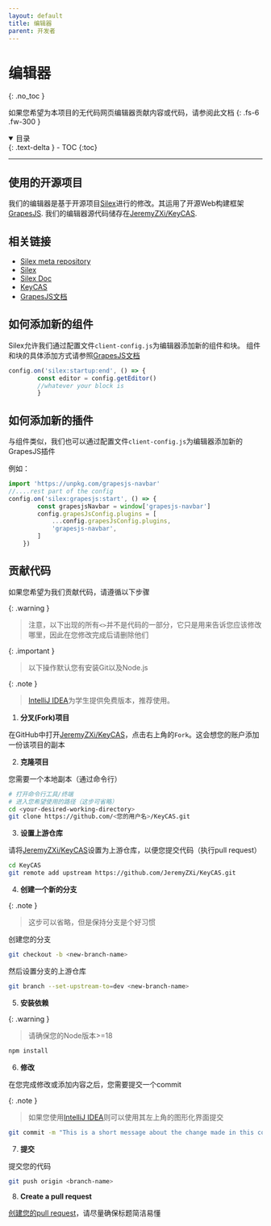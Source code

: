 ```yaml
---
layout: default
title: 编辑器
parent: 开发者
---
```

# 编辑器
{: .no_toc }

如果您希望为本项目的无代码网页编辑器贡献内容或代码，请参阅此文档
{: .fs-6 .fw-300 }


<details open markdown="block">
  <summary>
    目录
  </summary>
  {: .text-delta }
- TOC
{:toc}
</details>

---
## 使用的开源项目

我们的编辑器是基于开源项目[Silex](https://www.silex.me/)进行的修改。其运用了开源Web构建框架[GrapesJS](https://grapesjs.com/). 我们的编辑器源代码储存在[JeremyZXi/KeyCAS](https://github.com/JeremyZXi/KeyCAS).

## 相关链接

* [Silex meta repository](https://github.com/silexlabs/silex-meta)
* [Silex](https://github.com/silexlabs/Silex/)
* [Silex Doc](https://docs.silex.me/en/home)
* [KeyCAS](https://github.com/JeremyZXi/KeyCAS)
* [GrapesJS文档](https://grapesjs.com/docs/modules/Components.html)

## 如何添加新的组件
Silex允许我们通过配置文件`client-config.js`为编辑器添加新的组件和块。
组件和块的具体添加方式请参照[GrapesJS文档](https://grapesjs.com/docs/modules/Components.html)
```typescript
config.on('silex:startup:end', () => {
        const editor = config.getEditor()
        //whatever your block is
        }
```

## 如何添加新的插件
与组件类似，我们也可以通过配置文件`client-config.js`为编辑器添加新的GrapesJS插件

例如：

```typescript
import 'https://unpkg.com/grapesjs-navbar'
//....rest part of the config
config.on('silex:grapesjs:start', () => {
        const grapesjsNavbar = window['grapesjs-navbar']
        config.grapesJsConfig.plugins = [
            ...config.grapesJsConfig.plugins,
            'grapesjs-navbar',
        ]
    })
```

## 贡献代码

如果您希望为我们贡献代码，请遵循以下步骤

{: .warning }
> 注意，以下出现的所有`<>`并不是代码的一部分，它只是用来告诉您应该修改哪里，因此在您修改完成后请删除他们

{: .important }
> 以下操作默认您有安装Git以及Node.js

{: .note }
> [IntelliJ IDEA](https://www.jetbrains.com/idea/)为学生提供免费版本，推荐使用。


1. **分叉(Fork)项目**

在GitHub中打开[JeremyZXi/KeyCAS](https://github.com/JeremyZXi/KeyCAS)，点击右上角的`Fork`。这会想您的账户添加一份该项目的副本

2. **克隆项目**

您需要一个本地副本（通过命令行）

```bash
# 打开命令行工具/终端
# 进入您希望使用的路径（这步可省略）
cd <your-desired-working-directory>
git clone https://github.com/<您的用户名>/KeyCAS.git
```

3. **设置上游仓库**

请将[JeremyZXi/KeyCAS](https://github.com/JeremyZXi/KeyCAS)设置为上游仓库，以便您提交代码（执行pull request）

```bash
cd KeyCAS
git remote add upstream https://github.com/JeremyZXi/KeyCAS.git
```

4. **创建一个新的分支**

{: .note }
> 这步可以省略，但是保持分支是个好习惯

创建您的分支
```bash
git checkout -b <new-branch-name>
```
然后设置分支的上游仓库
```bash
git branch --set-upstream-to=dev <new-branch-name>
```
5. **安装依赖**

{: .warning }
> 请确保您的Node版本>=18

```bash
npm install
```

6. **修改**

在您完成修改或添加内容之后，您需要提交一个commit

{: .note }
> 如果您使用[IntelliJ IDEA](https://www.jetbrains.com/idea/)则可以使用其左上角的图形化界面提交

```bash
git commit -m "This is a short message about the change made in this commit"
```

7. **提交**

提交您的代码
```bash
git push origin <branch-name>
```

8. **Create a pull request**

[创建您的pull request](https://help.github.com/articles/creating-a-pull-request/)，请尽量确保标题简洁易懂
